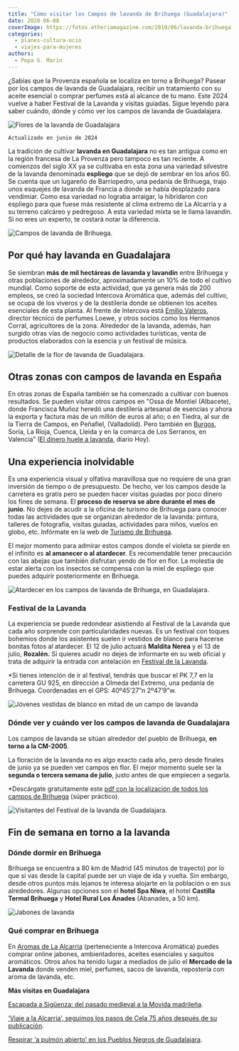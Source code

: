 ```yaml
---
title: "Cómo visitar los Campos de lavanda de Brihuega (Guadalajara)"
date: 2020-06-08
coverImage: https://fotos.etheriamagazine.com/2019/06/lavanda-brihuega.jpg
categories: 
  - planes-cultura-ocio
  - viajes-para-mujeres
authors: 
  - Pepa G. Marín
---
```


¿Sabías que la Provenza española se localiza en torno a Brihuega? Pasear por los campos 
de lavanda de Guadalajara, recibir un tratamiento con su aceite esencial o comprar 
perfumes está al alcance de tu mano. Este 2024 vuelve a haber Festival de la Lavanda y 
visitas guiadas. Sigue leyendo para saber cuándo, dónde y cómo ver los campos de lavanda 
de Guadalajara. 

![Flores de la lavanda de Guadalajara](https://fotos.etheriamagazine.com/2019/06/festival-lavanda-flores.jpg "La lavanda inunda de color el campo alcarreño. ©FdL")

```
Actualizado en junio de 2024
```

La tradición de cultivar **lavanda en Guadalajara** no es tan antigua como en la región 
francesa de La Provenza pero tampoco es tan reciente. A comienzos del siglo XX ya se 
cultivaba en esta zona una variedad silvestre de la lavanda denominada **espliego** que 
se dejó de sembrar en los años 60. Se cuenta que un lugareño de Barriopedro, una pedanía 
de Brihuega, trajo unos esquejes de lavanda de Francia a donde se había desplazado para 
vendimiar. Como esa variedad no lograba arraigar, la hibridaron con espliego para que 
fuese más resistente al clima extremo de La Alcarria y a su terreno calcáreo y 
pedregoso. A esta variedad mixta se le llama lavandín. Si no eres un experto, te costará 
notar la diferencia. 

![Campos de lavanda de Brihuega.](https://fotos.etheriamagazine.com/2019/06/festival-lavanda-campos-brihuega.jpg "© Festival de Lavanda.")

## Por qué hay lavanda en Guadalajara

Se siembran **más de mil hectáreas de lavanda y lavandín** entre Brihuega y otras 
poblaciones de alrededor, aproximadamente un 10% de todo el cultivo mundial. Como 
soporte de esta actividad, que ya genera más de 200 empleos, se creó la sociedad 
Intercova Aromática que, además del cultivo, se ocupa de los viveros y de la destilería 
donde se obtienen los aceites esenciales de esta planta. Al frente de Intercova está [Emilio 
Valeros](https://cincodias.elpais.com/cincodias/2018/07/27/fortunas/1532707590_285368.html), 
director técnico de perfumes Loewe, y otros socios como los Hermanos Corral, 
agricultores de la zona. Alrededor de la lavanda, además, han surgido otras vías de 
negocio como actividades turísticas, venta de productos elaborados con la esencia y un 
festival de música. 

![Detalle de la flor de lavanda de Guadalajara.](https://fotos.etheriamagazine.com/2019/06/flor-lavanda-provenza-espana.jpg "Detalle de flor de lavanda.")

## Otras zonas con campos de lavanda en España

En otras zonas de España también se ha comenzado a cultivar con buenos resultados. Se 
pueden visitar otros campos en "Ossa de Montiel (Albacete), donde Francisca Muñoz heredó 
una destilería artesanal de esencias y ahora la exporta y factura más de un millón de 
euros al año; o en Tiedra, al sur de la Tierra de Campos, en Peñafiel, (Valladolid). 
Pero también en [Burgos](https://etheriamagazine.com/2024/06/11/lavanda-burgos/), Soria, 
La Rioja, Cuenca, Lleida y en la comarca de Los Serranos, en Valencia” ([El dinero huele 
a lavanda](https://www.hoy.es/sociedad/dinero-huele-lavanda-20180107001615-ntvo.html), 
diario Hoy). 

## Una experiencia inolvidable

Es una experiencia visual y olfativa maravillosa que no requiere de una gran inversión 
de tiempo o de presupuesto. De hecho, ver los campos desde la carretera es gratis pero 
se pueden hacer visitas guiadas por poco dinero los fines de semana. El **proceso de 
reserva se abre durante el mes de junio**. No dejes de acudir a la oficina de turismo de 
Brihuega para conocer todas las actividades que se organizan alrededor de la lavanda: 
pintura, talleres de fotografía, visitas guiadas, actividades para niños, vuelos en 
globo, etc. Infórmate en la web de [Turismo de Brihuega](https://turismobrihuega.com/). 

El mejor momento para admirar estos campos donde el violeta se pierde en el infinito es 
**al amanecer o al atardecer**. Es recomendable tener precaución con las abejas que 
también disfrutan yendo de flor en flor. La molestia de estar alerta con los insectos se 
compensa con la miel de espliego que puedes adquirir posteriormente en Brihuega. 

![Atardecer en los campos de lavanda de Brihuega, en Guadalajara.](https://fotos.etheriamagazine.com/2019/06/festival-lavanda-campos.jpg "© Festival de Lavanda.")

### Festival de la Lavanda

La experiencia se puede redondear asistiendo al Festival de la Lavanda que cada año 
sorprende con particularidades nuevas. Es un festival con toques bohemios donde los 
asistentes suelen ir vestidos de blanco para hacerse bonitas fotos al atardecer. El 12 
de julio actuará **Maldita Nerea** y el 13 de julio, **Rozalén.** Si quieres acudir no 
dejes de informarte en su web oficial y trata de adquirir la entrada con antelación en [Festival 
de la Lavanda](https://www.festivaldelalavanda.com/). 

\*Si tienes intención de ir al festival, tendrás que buscar el PK 7,7 en la carretera GU 
925, en dirección a Olmeda del Extremo, una pedanía de Brihuega. Coordenadas en el GPS: 
40º45’27”n 2º47’9”w. 

![Jóvenes vestidas de blanco en mitad de un campo de lavanda](https://fotos.etheriamagazine.com/2019/06/festival-lavanda-brihuega.jpg "Los campos son el escenario perfecto para una sesión fotográfica. © Festival de Lavanda de Brihuega")

### Dónde ver y cuándo ver los campos de lavanda de Guadalajara

Los campos de lavanda se sitúan alrededor del pueblo de Brihuega, **en torno a la 
CM-2005**. 

La floración de la lavanda no es algo exacto cada año, pero desde finales de junio ya se 
pueden ver campos en flor. El mejor momento suele ser la **segunda o tercera semana de 
julio**, justo antes de que empiecen a segarla. 

\*Descárgate gratuitamente este [pdf con la localización de todos los campos de 
Brihuega](https://turismobrihuega.com/images/FOLLETO_ACCESO_CAMPOS_DE_LAVANDA.pdf) 
(súper práctico). 

![Visitantes del Festival de la lavanda de Guadalajara.](https://fotos.etheriamagazine.com/2019/06/festival-lavanda-gente-campos.jpg "© Festival de Lavanda.")

## Fin de semana en torno a la lavanda

### Dónde dormir en Brihuega

Brihuega se encuentra a 80 km de Madrid (45 minutos de trayecto) por lo que si vas desde 
la capital puede ser un viaje de ida y vuelta. Sin embargo, desde otros puntos más 
lejanos te interesa alojarte en la población o en sus alrededores. Algunas opciones son 
el **hotel Spa Niwa**, el hotel **Castilla Termal Brihuega** y **Hotel Rural Los 
Ánades** (Abanades, a 50 km). 

![Jabones de lavanda](https://fotos.etheriamagazine.com/2019/06/jabones-lavanda-guadalajara.jpg "Jabones de lavanda.")

### Qué comprar en Brihuega

En [Aromas de La Alcarria](https://www.aromasdelaalcarria.es/) (perteneciente a 
Intercova Aromática) puedes comprar online jabones, ambientadores, aceites esenciales y 
saquitos aromáticos. Otros años ha tenido lugar a mediados de julio el **Mercado de la 
Lavanda** donde venden miel, perfumes, sacos de lavanda, repostería con aroma de 
lavanda, etc. 

**Más visitas en Guadalajara** 

[Escapada a Sigüenza: del pasado medieval a la Movida 
madrileña](https://etheriamagazine.com/2020/12/14/que-ver-donde-comer-en-siguenza/). 

[‘Viaje a la Alcarria’, seguimos los pasos de Cela 75 años después de su 
publicación](https://etheriamagazine.com/2021/02/01/viaje-a-la-alcarria-seguimos-los-pasos-de-cela-75-anos-despues-de-su-publicacion/). 

[Respirar ‘a pulmón abierto’ en los Pueblos Negros de 
Guadalajara](https://etheriamagazine.com/2019/05/06/viaje-en-coche-pueblos-negros-guadalajara/).
